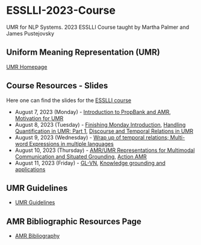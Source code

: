 # ESSLLI-2023-Course
UMR for NLP Systems. 2023 ESSLLI Course taught by Martha Palmer and James Pustejovsky

## Uniform Meaning Representation (UMR)
[UMR Homepage](https://umr4nlp.github.io/web/)

## Course Resources - Slides
Here one can find the slides for the [ESSLLI course](https://2023.esslli.eu/courses-workshops-accepted/week-1-and-2-schedule/course-information-2.html#2-17) 

- August 7, 2023 (Monday) - [Introduction to PropBank and AMR](https://github.com/pustejovsky/ESSLLI-2023-Course/blob/main/ESSLI-UMR-2023-MondayPalmer.pdf), [Motivation for UMR](https://github.com/pustejovsky/ESSLLI-2023-Course/blob/main/ESSLLI-UMR-2023-MondayPustejovsky.pdf)
- August 8, 2023 (Tuesday) - [Finishing Monday Introduction](https://github.com/pustejovsky/ESSLLI-2023-Course/blob/main/UMR_ESSLLI_2023-intro-complete.pdf), [Handling Quantification in UMR: Part 1](https://github.com/pustejovsky/ESSLLI-2023-Course/blob/main/UMR_ESSLLI_2023-QuantificationPart1.pdf), [Discourse and Temporal Relations in UMR](https://github.com/pustejovsky/ESSLLI-2023-Course/blob/main/Temporal%20and%20Discourse%20Relations.pdf)
- August 9, 2023 (Wednesday) - [Wrap up of temporal relations; Multi-word Expressions in multiple languages](https://github.com/pustejovsky/ESSLLI-2023-Course/blob/main/Temporal%20and%20Discourse%20RelationsPart2-MWE.pdf)
- August 10, 2023 (Thursday) - [AMR/UMR Representations for Multimodal Communication and Situated Grounding](https://github.com/pustejovsky/ESSLLI-2023-Course/blob/main/ESSLLI-Thursday.pdf), [Action AMR](https://github.com/pustejovsky/ESSLLI-2023-Course/blob/main/ActionAMR.pdf)
- August 11, 2023 (Friday) - [GL-VN](https://github.com/pustejovsky/ESSLLI-2023-Course/blob/main/GL-VN-ESSLLI-2023.pdf), [Knowledge grounding and applications](https://github.com/pustejovsky/ESSLLI-2023-Course/blob/main/ESSLLI-2023-DWD.pdf)

 ## UMR Guidelines 
 - [UMR Guidelines](https://github.com/umr4nlp/umr-guidelines)

## AMR Bibliographic Resources Page

- [AMR Bibliography](https://nert-nlp.github.io/AMR-Bibliography/)
